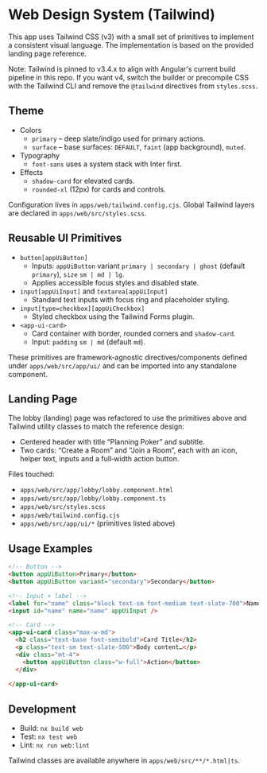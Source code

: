 # Web Design System (Tailwind)

This app uses Tailwind CSS (v3) with a small set of primitives to implement a consistent visual language. The implementation is based on the provided landing page reference.

Note: Tailwind is pinned to v3.4.x to align with Angular's current build pipeline in this repo. If you want v4, switch the builder or precompile CSS with the Tailwind CLI and remove the `@tailwind` directives from `styles.scss`.

## Theme

- Colors
  - `primary` – deep slate/indigo used for primary actions.
  - `surface` – base surfaces: `DEFAULT`, `faint` (app background), `muted`.
- Typography
  - `font-sans` uses a system stack with Inter first.
- Effects
  - `shadow-card` for elevated cards.
  - `rounded-xl` (12px) for cards and controls.

Configuration lives in `apps/web/tailwind.config.cjs`. Global Tailwind layers are declared in `apps/web/src/styles.scss`.

## Reusable UI Primitives

- `button[appUiButton]`
  - Inputs: `appUiButton` variant `primary | secondary | ghost` (default `primary`), `size` `sm | md | lg`.
  - Applies accessible focus styles and disabled state.
- `input[appUiInput]` and `textarea[appUiInput]`
  - Standard text inputs with focus ring and placeholder styling.
- `input[type=checkbox][appUiCheckbox]`
  - Styled checkbox using the Tailwind Forms plugin.
- `<app-ui-card>`
  - Card container with border, rounded corners and `shadow-card`.
  - Input: `padding` `sm | md` (default `md`).

These primitives are framework‑agnostic directives/components defined under `apps/web/src/app/ui/` and can be imported into any standalone component.

## Landing Page

The lobby (landing) page was refactored to use the primitives above and Tailwind utility classes to match the reference design:

- Centered header with title “Planning Poker” and subtitle.
- Two cards: “Create a Room” and “Join a Room”, each with an icon, helper text, inputs and a full‑width action button.

Files touched:

- `apps/web/src/app/lobby/lobby.component.html`
- `apps/web/src/app/lobby/lobby.component.ts`
- `apps/web/src/styles.scss`
- `apps/web/tailwind.config.cjs`
- `apps/web/src/app/ui/*` (primitives listed above)

## Usage Examples

```html
<!-- Button -->
<button appUiButton>Primary</button>
<button appUiButton variant="secondary">Secondary</button>

<!-- Input + label -->
<label for="name" class="block text-sm font-medium text-slate-700">Name</label>
<input id="name" name="name" appUiInput />

<!-- Card -->
<app-ui-card class="max-w-md">
  <h2 class="text-base font-semibold">Card Title</h2>
  <p class="text-sm text-slate-500">Body content…</p>
  <div class="mt-4">
    <button appUiButton class="w-full">Action</button>
  </div>
  
</app-ui-card>
```

## Development

- Build: `nx build web`
- Test: `nx test web`
- Lint: `nx run web:lint`

Tailwind classes are available anywhere in `apps/web/src/**/*.html|ts`.
